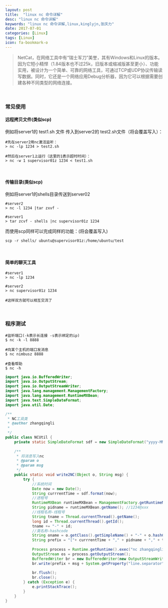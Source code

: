 ```yaml
---
layout: post
title:  "linux nc 命令详解"
desc: "linux nc 命令详解"
keywords: "linux nc 命令详解,linux,kinglyjn,张庆力"
date: 2017-07-01
categories: [Linux]
tags: [Linux]
icon: fa-bookmark-o
---
```




>  NetCat，在网络工具中有“瑞士军刀”美誉，其有Windows和Linux的版本。因为它短小精悍（1.84版本也不过25k，旧版本或缩减版甚至更小）、功能实用，被设计为一个简单、可靠的网络工具，可通过TCP或UDP协议传输读写数据。同时，它还是一个网络应用Debug分析器，因为它可以根据需要创建各种不同类型的网络连接。

<br>



### 常见使用

#### 远程拷贝文件(类似scp)

例如将server1的 test1.sh 文件 传入到server2的 test2.sh文件（将会覆盖写入）：

```shell
#先在server2用nc激活监听：
> nc -lp 1234 > test2.sh

#然后在server1上运行（这里的1表示超时时间）：
> nc -w 1 supervisor01z 1234 < test1.sh
```

<br>



#### 传输目录(类似scp)

例如将server1的shells目录传送到server02

```shell
#server2
> nc -l 1234 |tar zxvf -

#server1
> tar zcvf - shells |nc supervisor01z 1234
```

而使用scp同样可以完成同样的功能：(将会覆盖写入)

```shell
scp -r shells/ ubuntu@supervisor01z:/home/ubuntu/test
```

<br>



#### 简单的聊天工具

```shell
#server1
> nc -lp 1234

#server2
> nc supervisor01z 1234

#这样双方就可以相互交流了
```
<br>



### 程序测试

```shell
#监听端口(-k表示长连接 -s表示绑定的ip)
$ nc -k -l 8888

#向某个主机的端口发消息
$ nc nimbusz 8888

#查看帮助
$ nc -h
```

```java
import java.io.BufferedWriter;
import java.io.OutputStream;
import java.io.OutputStreamWriter;
import java.lang.management.ManagementFactory;
import java.lang.management.RuntimeMXBean;
import java.text.SimpleDateFormat;
import java.util.Date;

/**
 * NC工具类
 * @author zhangqingli
 *
 */
public class NCUtil {
	private static SimpleDateFormat sdf = new SimpleDateFormat("yyyy-MM-dd HH:mm:ss.S");
	
	/**
	 * 将消息写入nc
	 * @param o
	 * @param msg
	 */
	public static void write2NC(Object o, String msg) {
		try {
			//系统时间
			Date now = new Date();
			String currrentTime = sdf.format(now);
			//进程号 
			RuntimeMXBean runtimeMXBean = ManagementFactory.getRuntimeMXBean();
			String pidname = runtimeMXBean.getName(); //1234@xxx
			//线程名称-线程号
			String tname = Thread.currentThread().getName();
			long id = Thread.currentThread().getId();
			tname += "-" + id;
			//类名称-hashcode
			String oname = o.getClass().getSimpleName() + "-" + o.hashCode();
			String prefix = "["+ currrentTime + "," + pidname + "," + tname + "," + oname +"] ";
			
			Process process = Runtime.getRuntime().exec("nc zhangqingli.local 8888");
			OutputStream os = process.getOutputStream();
			BufferedWriter br = new BufferedWriter(new OutputStreamWriter(os));
			br.write(prefix + msg + System.getProperty("line.separator"));
			
			br.flush();
			br.close();
		} catch (Exception e) {
			e.printStackTrace();
		}
	}
}
```

